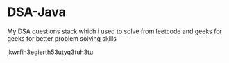 # DSA-Java


My DSA questions stack which i used to solve from leetcode and geeks for geeks for better problem solving skills


jkwrfih3egierth53utyq3tuh3tu





